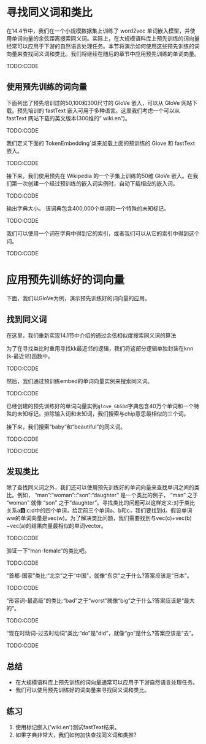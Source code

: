 

<!--
 * @version:
 * @Author:  StevenJokess https://github.com/StevenJokess
 * @Date: 2020-08-15 13:37:37
 * @LastEditors:  StevenJokess https://github.com/StevenJokess
 * @LastEditTime: 2020-08-15 14:11:18
 * @Description:MT
 * @TODO::
 * @Reference:http://preview.d2l.ai/d2l-en/master/chapter_natural-language-processing-pretraining/similarity-analogy.html
-->

# 寻找同义词和类比

在14.4节中，我们在一个小规模数据集上训练了 word2vec 单词嵌入模型，并使用单词向量的余弦距离搜索同义词。实际上，在大规模语料库上预先训练的词向量经常可以应用于下游的自然语言处理任务。本节将演示如何使用这些预先训练的词向量来查找同义词和类比。我们将继续在随后的章节中应用预先训练的单词向量。

TODO:CODE

## 使用预先训练的词向量

下面列出了预先培训过的50,100和300尺寸的 GloVe 嵌入，可以从 GloVe 网站下载。预先培训的 fastText 嵌入可用于多种语言。这里我们考虑一个可以从 fastText 网站下载的英文版本(300维的“ wiki.en”)。

TODO:CODE

我们定义下面的 TokenEmbedding`类来加载上面的预训练的 Glove 和 fastText 嵌入。

TODO:CODE

接下来，我们使用预先在 Wikipedia 的一个子集上训练的50维 GloVe 嵌入。在我们第一次创建一个经过预训练的嵌入词实例时，自动下载相应的嵌入词。

TODO:CODE

输出字典大小。 该词典包含400,000个单词和一个特殊的未知标记。

TODO:CODE

我们可以使用一个词在字典中得到它的索引，或者我们可以从它的索引中得到这个词。

TODO:CODE

# 应用预先训练好的词向量

下面，我们以GloVe为例，演示预先训练好的词向量的应用。

## 找到同义词

在这里，我们重新实现14.1节中介绍的通过余弦相似度搜索同义词的算法

为了在寻找类比时重用寻找kk最近邻的逻辑，我们将这部分逻辑单独封装在knn (k-最近邻)函数中。

TODO:CODE

然后，我们通过预训练embed的单词向量实例来搜索同义词。

TODO:CODE

已经创建的预先训练好的单词向量实例`glove_6b50d`字典包含40万个单词和一个特殊的未知标记。排除输入词和未知词，我们搜索与chip意思最相似的三个词。

接下来，我们搜索“baby”和“beautiful”的同义词。

TODO:CODE

TODO:CODE

## 发现类比

除了查找同义词之外，我们还可以使用预先训练好的单词向量来查找单词之间的类比。例如， “man”:“woman”::“son”:“daughter” 是一个类比的例子， “man” 之于 “woman” 就像 “son” 之于“daughter”。寻找类比的问题可以这样定义:对于类比关系a:b::c:d中的四个单词，给定前三个单词a、b和c，我们要找到d。假设单词ww的单词向量是vec(w)。为了解决类比问题，我们需要找到与vec(c)+vec(b)−vec(a)的结果向量最相似的单词vector。

TODO:CODE

验证一下“man-female”的类比吧。

TODO:CODE

“首都-国家”类比:“北京”之于“中国”，就像“东京”之于什么?答案应该是“日本”。

TODO:CODE

“形容词-最高级”的类比:“bad”之于“worst”就像“big”之于什么?答案应该是“最大的”。

TODO:CODE

“现在时动词-过去时动词”类比:“do”是“did”，就像“go”是什么?答案应该是“去”。

TODO:CODE

## 总结

* 在大规模语料库上预先训练的词向量通常可以应用于下游自然语言处理任务。
* 我们可以使用预先训练好的词向量来寻找同义词和类比。

## 练习

1. 使用标记嵌入('wiki.en')测试fastText结果。
1. 如果字典非常大，我们如何加快查找同义词和类推?

